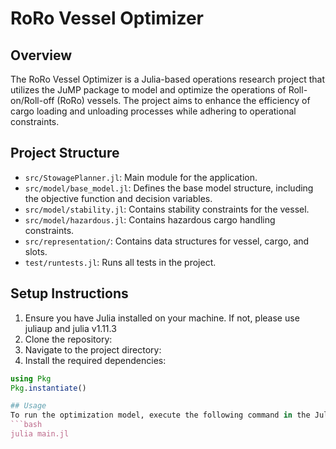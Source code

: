 # RoRo Vessel Optimizer

## Overview
The RoRo Vessel Optimizer is a Julia-based operations research project that utilizes the JuMP package to model and optimize the operations of Roll-on/Roll-off (RoRo) vessels. The project aims to enhance the efficiency of cargo loading and unloading processes while adhering to operational constraints.

## Project Structure
- `src/StowagePlanner.jl`: Main module for the application.
- `src/model/base_model.jl`: Defines the base model structure, including the objective function and decision variables.
- `src/model/stability.jl`: Contains stability constraints for the vessel.
- `src/model/hazardous.jl`: Contains hazardous cargo handling constraints.
- `src/representation/`: Contains data structures for vessel, cargo, and slots.
- `test/runtests.jl`: Runs all tests in the project.

## Setup Instructions
1. Ensure you have Julia installed on your machine. If not, please use juliaup and julia v1.11.3
2. Clone the repository:
3. Navigate to the project directory:
4. Install the required dependencies:
```julia
using Pkg
Pkg.instantiate()

## Usage
To run the optimization model, execute the following command in the Julia REPL:
```bash
julia main.jl
```

